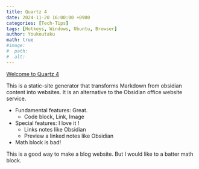 ```yaml
---
title: Quartz 4
date: 2024-11-20 16:00:00 +0900
categories: [Tech-Tips]
tags: [Hotkeys, Windows, Ubuntu, Browser]
author: Youkoutaku
math: true
#image:
#  path: 
#  alt: 
---
```


[Welcome to Quartz 4](https://quartz.jzhao.xyz/)

This is a static-site generator that transforms Markdown from obsidian content into websites. It is an alternative to the Obsidian office website service.

- Fundamental features: Great.
    - Code block, Link, Image
- Special features: I love it !
    - Links notes like Obsidian
    - Preview a linked notes like Obsidian
- Math block is bad!

This is a good way to make a blog website. But I would like to a batter math block.